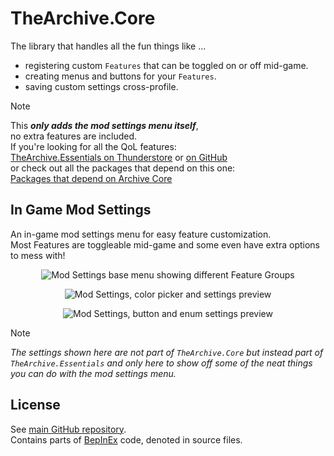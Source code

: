 # TheArchive.Core

The library that handles all the fun things like ...
* registering custom `Features` that can be toggled on or off mid-game.
* creating menus and buttons for your `Features`.
* saving custom settings cross-profile.

> [!NOTE]  
> This ***only adds the mod settings menu itself***,  
> no extra features are included.  
> If you're looking for all the QoL features:  
> [TheArchive.Essentials on Thunderstore](https://thunderstore.io/c/gtfo/p/AuriRex/TheArchive_Essentials/) 
> or [on GitHub](https://github.com/AuriRex/GTFO_TheArchive/blob/main/TheArchive.Essentials/README.md)  
> or check out all the packages that depend on this one:  
> [Packages that depend on Archive Core](https://thunderstore.io/c/gtfo/p/AuriRex/TheArchive_Core/dependants/)

## In Game Mod Settings

An in-game mod settings menu for easy feature customization.  
Most Features are toggleable mid-game and some even have extra options to mess with!

<p align="center">
  <img alt="Mod Settings base menu showing different Feature Groups" src="https://github.com/user-attachments/assets/00cd1fc1-32be-48ed-a473-4cc6aa8f010e" />
</p>
<p align="center">
  <img alt="Mod Settings, color picker and settings preview" src="https://github.com/user-attachments/assets/bfe65c76-43b7-493a-b37b-8df1805ff53c" />
</p>
<p align="center">
  <img alt="Mod Settings, button and enum settings preview" src="https://github.com/user-attachments/assets/502c5db0-ac80-4192-83ec-c420f34f5be0" />
</p>

> [!NOTE]  
> *The settings shown here are not part of `TheArchive.Core` but instead part of `TheArchive.Essentials` and only here to show off some of the neat things you can do with the mod settings menu.*

## License

See [main GitHub repository](https://github.com/AuriRex/GTFO_TheArchive/).  
Contains parts of [BepInEx](https://github.com/BepInEx/BepInEx/) code, denoted in source files.
